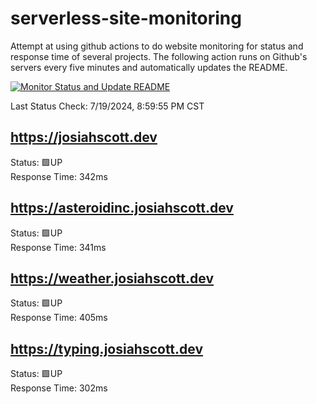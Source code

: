 # serverless-site-monitoring
Attempt at using github actions to do website monitoring for status and response time of several projects. The following action runs on Github's servers every five minutes and automatically updates the README.  

[![Monitor Status and Update README](https://github.com/JosiahSco/serverless-site-monitoring/actions/workflows/monitor.yaml/badge.svg)](https://github.com/JosiahSco/serverless-site-monitoring/actions/workflows/monitor.yaml)

Last Status Check: 7/19/2024, 8:59:55 PM CST

## https://josiahscott.dev
Status: 🟩UP  
Response Time: 342ms

## https://asteroidinc.josiahscott.dev
Status: 🟩UP  
Response Time: 341ms

## https://weather.josiahscott.dev
Status: 🟩UP  
Response Time: 405ms

## https://typing.josiahscott.dev
Status: 🟩UP  
Response Time: 302ms

